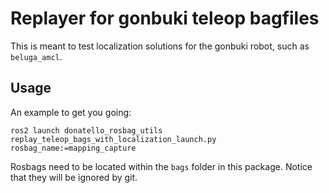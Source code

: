 # Replayer for gonbuki teleop bagfiles

This is meant to test localization solutions for the gonbuki robot, such as `beluga_amcl`.

## Usage

An example to get you going:

```
ros2 launch donatello_rosbag_utils replay_teleop_bags_with_localization_launch.py rosbag_name:=mapping_capture
```

Rosbags need to be located within the `bags` folder in this package. Notice that they will be ignored by git.
